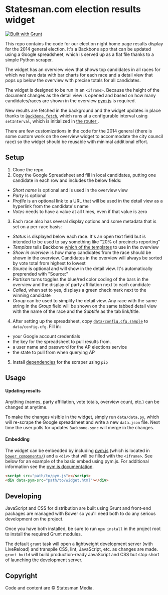 # Statesman.com election results widget

[![Built with Grunt](https://cdn.gruntjs.com/builtwith.png)](http://gruntjs.com/)

This repo contains the code for our election night home page results display for the 2014 general election. It's a Backbone app that can be updated using a Google spreadsheet, which is served up as a flat file thanks to a simple Python scraper.

The widget has an overview view that shows top candidates in all races for which we have data with bar charts for each race and a detail view that pops up below the overview with precise totals for all candidates.

The widget is designed to be run in an `<iframe>`. Because the height of the document changes as the detail view is opened and based on how many candidates/races are shown in the overview [pym.js](http://blog.apps.npr.org/pym.js/) is required.

New results are fetched in the background and the widget updates in place thanks to [`Backbone.fetch`](http://backbonejs.org/#Collection-fetch), which runs at a configurable interval using `setInterval`, which is initialized in [the router ](https://github.com/statesman/elex/blob/80be36263c67adb6af7e081d376d1797be19e582/src/js/modules/router.js#L49-L53).

There are few customizations in the code for the 2014 general (there is some custom work on the overview widget to accommodate the city council race) so the widget should be reusable with minimal additional effort.

## Setup

1. Clone the repo.
2. Copy the Google Spreadsheet and fill in local candidates, putting one candidate in each row and includes the below fields:
  - *Short name* is optional and is used in the overview view
  - *Party* is optional
  - *Profile* is an optional link to a URL that will be used in the detail view as a hyperlink from the candidate's name
  - *Votes* needs to have a value at all times, even if that value is zero
3. Each race also has several display options and some metadata that is set on a per-race basis:
  - *Status* is displayed below each race. It's an open text field but is intended to be used to say something like "20% of precincts reporting"
  - *Template* tells Backbone [which of the templates](src/templates) to use in the overview
  - *Show in overview* is how many candidates from the race should be shown in the overview. Candidates in the overview will always be sorted by vote total from highest to lowest
  - *Source* is optional and will show in the detail view. It's automatically preprended with "Source:"
  - *Partisan* turns toggles the blue/red color coding of the bars in the overview and the display of party affiliation next to each candidate
  - *Called*, when set to yes, displays a green check mark next to the winning candidate
  - *Group* can be used to simplify the detail view. Any race with the same string in the *Group* field will be shown on the same tabbed detail view with the name of the race and the *Subtitle* as the tab link/title.
4. After setting up the spreadsheet, copy [`data/config.cfg.sample`](data/config.cfg.sample) to `data/config.cfg`. Fill in:
  - your Google account credentials
  - the key for the spreadsheet to pull results from.
  - a user name and password for the AP elections service
  - the state to pull from when querying AP
5. Install [dependencies](data/requirements.txt) for the scraper using `pip`

## Usage

#### Updating results

Anything (names, party affiliation, vote totals, overview count, etc.) can be changed at anytime.

To make the changes visible in the widget, simply run `data/data.py`, which will re-scrape the Google spreadsheet and write a new `data.json` file. Next time the user polls for updates `Backbone.sync` will merge in the changes.

#### Embedding

The widget can be embedded by including [pym.js](http://blog.apps.npr.org/pym.js/) (which is located in [`bower_components/`](bower_components/pym.js/src)) and a `<div>` that will be filled with the `<iframe>`. See below for an example of the basic embed using pym.js. For additional information see the [pym.js documentation](http://blog.apps.npr.org/pym.js/).

```html
<script src="path/to/pym.js"></script>
<div data-pym-src="path/to/widget.html"></div>
```

## Developing

JavaScript and CSS for distribution are built using Grunt and front-end packages are managed with Bower so you'll need both to do any serious development on the project.

Once you have both installed, be sure to run `npm install` in the project root to install the required Grunt modules.


The default `grunt` task will open a lightweight development server (with LiveReload) and transpile CSS, lint, JavaScript, etc. as changes are made. `grunt build` will build production-ready JavaScript and CSS but stop short of launching the development server.

## Copyright

Code and content are &copy; Statesman Media.
